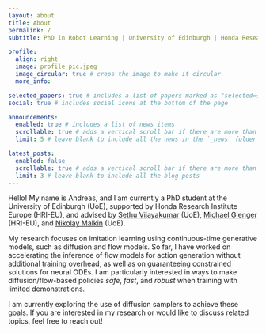 ```yaml
---
layout: about
title: About
permalink: /
subtitle: PhD in Robot Learning | University of Edinburgh | Honda Research Institute Europe

profile:
  align: right
  image: profile_pic.jpeg
  image_circular: true # crops the image to make it circular
  more_info:

selected_papers: true # includes a list of papers marked as "selected={true}"
social: true # includes social icons at the bottom of the page

announcements:
  enabled: true # includes a list of news items
  scrollable: true # adds a vertical scroll bar if there are more than 3 news items
  limit: 5 # leave blank to include all the news in the `_news` folder

latest_posts:
  enabled: false
  scrollable: true # adds a vertical scroll bar if there are more than 3 new posts items
  limit: 3 # leave blank to include all the blog posts
---
```


Hello! My name is Andreas, and I am currently a PhD student at the University of Edinburgh (UoE), supported by Honda Research Institute Europe (HRI-EU), and advised by [Sethu Vijayakumar](https://homepages.inf.ed.ac.uk/svijayak/) (UoE), [Michael Gienger](https://scholar.google.com/citations?user=oU2jyxMAAAAJ&hl=de) (HRI-EU), and [Nikolay Malkin](https://malkin1729.github.io/) (UoE).

My research focuses on imitation learning using continuous-time generative models, such as diffusion and flow models. So far, I have worked on accelerating the inference of flow models for action generation without additional training overhead, as well as on guaranteeing constrained solutions for neural ODEs. I am particularly interested in ways to make diffusion/flow-based policies _safe_, _fast_, and _robust_ when training with limited demonstrations.

I am currently exploring the use of diffusion samplers to achieve these goals. If you are interested in my research or would like to discuss related topics, feel free to reach out!
